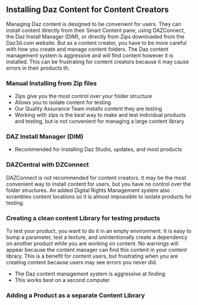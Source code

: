 ## Installing Daz Content for Content Creators

Managing Daz content is designed to be convenient for users. They can install content directly from their Smart Content pane, using  DAZConnect, the Daz Install Manager (DIM), or directly from Zips downloaded from the Daz3d.com website. But as a content creator, you have to be more careful with how you create and manage content folders. The Daz content management system is aggressive and will find content however it is installed. This can be frustrating for content creators because it may cause errors in their products th.   

### Manual Installing from Zip files

* Zips give you the most control over your folder structure
* Allows you to isolate content for testing
* Our Quality Assurance Team installs content they are testing
* Working with zips is the best way to make and test individual products and testing, but is not convenient for managing a large content library 

### DAZ Install Manager (DIM)

* Recommended for installing Daz Studio, updates, and most products 

### DAZCentral with DZConnect

DAZConnect is not recommended for content creators. It may be the most convenient way to install content for users, but you have no control over the folder structures. An added Digital Rights Management system also scrambles content locations so it is almost impossible to isolate products for testing.

### Creating a clean content Library for testing products

To test your product, you want to do it in an empty environment. It is easy to bump a parameter, test a texture,  and unintentionally create a dependency on another product while you are working on content. No warnings will appear because the content manager can find this content in your content library. This is a benefit for content users, but frustrating when you are creating content because users may see errors you never did.  

* The Daz content management system is aggressive at finding 
* This works best on a second computer

### Adding a Product as a separate Content Library

### 
